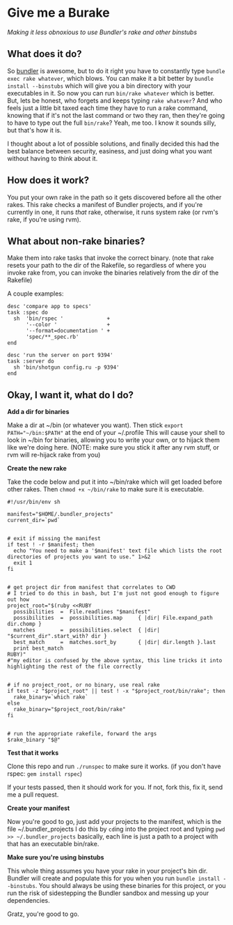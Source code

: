 Give me a Burake
================

_Making it less obnoxious to use Bundler's rake and other binstubs_



What does it do?
----------------

So [bundler](http://gembundler.com/) is awesome, but to do it right you have to constantly type `bundle exec rake whatever`, which blows. You can make it a bit better by `bundle install --binstubs` which will give you a bin directory with your executables in it. So now you can run `bin/rake whatever` which is better. But, lets be honest, who forgets and keeps typing `rake whatever`? And who feels just a little bit taxed each time they have to run a rake command, knowing that if it's not the last command or two they ran, then they're going to have to type out the full `bin/rake`? Yeah, me too. I know it sounds silly, but that's how it is.

I thought about a lot of possible solutions, and finally decided this had the best balance between security, easiness, and just doing what you want without having to think about it.


How does it work?
-----------------

You put your own rake in the path so it gets discovered before all the other rakes. This rake checks a manifest of Bundler projects, and if you're currently in one, it runs _that_ rake, otherwise, it runs system rake (or rvm's rake, if you're using rvm).


What about non-rake binaries?
-----------------------------

Make them into rake tasks that invoke the correct binary. (note that rake resets your path to the dir of the Rakefile, so regardless of where you invoke rake from, you can invoke the binaries relatively from the dir of the Rakefile)

A couple examples:

    desc 'compare app to specs'
    task :spec do
      sh  'bin/rspec '              +
          '--color '                +
          '--format=documentation ' +
          'spec/**_spec.rb'
    end

    desc 'run the server on port 9394'
    task :server do
      sh 'bin/shotgun config.ru -p 9394'
    end



Okay, I want it, what do I do?
------------------------------

**Add a dir for binaries**

Make a dir at ~/bin (or whatever you want). Then stick `export PATH="~/bin:$PATH"` at the end of your ~/.profile This will cause your shell to look in ~/bin for binaries, allowing you to write your own, or to hijack them like we're doing here. (NOTE: make sure you stick it after any rvm stuff, or rvm will re-hijack rake from you)


**Create the new rake**

Take the code below and put it into ~/bin/rake which will get loaded before other rakes. Then `chmod +x ~/bin/rake` to make sure it is executable. 


    #!/usr/bin/env sh

    manifest="$HOME/.bundler_projects"
    current_dir=`pwd`


    # exit if missing the manifest
    if test ! -r $manifest; then
      echo "You need to make a '$manifest' text file which lists the root directories of projects you want to use." 1>&2
      exit 1
    fi


    # get project dir from manifest that correlates to CWD
    # I tried to do this in bash, but I'm just not good enough to figure out how
    project_root="$(ruby <<RUBY
      possibilities  =  File.readlines "$manifest"
      possibilities  =  possibilities.map     { |dir| File.expand_path dir.chomp }
      matches        =  possibilities.select  { |dir| "$current_dir".start_with? dir }
      best_match     =  matches.sort_by       { |dir| dir.length }.last
      print best_match
    RUBY)"   
    #"my editor is confused by the above syntax, this line tricks it into highlighting the rest of the file correctly


    # if no project_root, or no binary, use real rake
    if test -z "$project_root" || test ! -x "$project_root/bin/rake"; then
      rake_binary=`which rake`
    else
      rake_binary="$project_root/bin/rake"
    fi
  

    # run the appropriate rakefile, forward the args
    $rake_binary "$@"



**Test that it works**

Clone this repo and run `./runspec` to make sure it works. (if you don't have rspec: `gem install rspec`)

If your tests passed, then it should work for you. If not, fork this, fix it, send me a pull request.


**Create your manifest**

Now you're good to go, just add your projects to the manifest, which is the file ~/.bundler_projects I do this by `cd`ing into the project root and typing `pwd >> ~/.bundler_projects` basically, each line is just a path to a project with that has an executable bin/rake.


**Make sure you're using binstubs**

This whole thing assumes you have your rake in your project's bin dir. Bundler will create and populate this for you when you run `bundle install --binstubs`. You should always be using these binaries for this project, or you run the risk of sidestepping the Bundler sandbox and messing up your dependencies.


Gratz, you're good to go.
